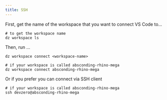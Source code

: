 ```yaml
---
title: SSH
---
```


First, get the name of the workspace that you want to connect VS Code to...

```
# to get the workspace name
dz workspace ls
```

Then, run ...

```
dz workspace connect <workspace-name>

# if your workspace is called absconding-rhino-mega
dz workspace connect absconding-rhino-mega
```

Or if you prefer you can connect via SSH client

```
# if your workspace is called absconding-rhino-mega
ssh devzero@absconding-rhino-mega
```
